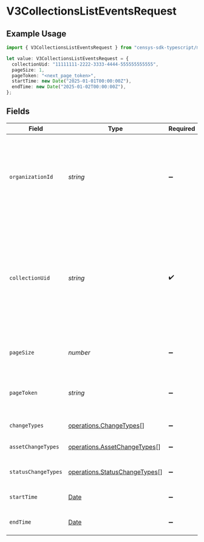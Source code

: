 # V3CollectionsListEventsRequest

## Example Usage

```typescript
import { V3CollectionsListEventsRequest } from "censys-sdk-typescript/models/operations";

let value: V3CollectionsListEventsRequest = {
  collectionUid: "11111111-2222-3333-4444-555555555555",
  pageSize: 1,
  pageToken: "<next_page_token>",
  startTime: new Date("2025-01-01T00:00:00Z"),
  endTime: new Date("2025-01-02T00:00:00Z"),
};
```

## Fields

| Field                                                                                                                                                                                                          | Type                                                                                                                                                                                                           | Required                                                                                                                                                                                                       | Description                                                                                                                                                                                                    | Example                                                                                                                                                                                                        |
| -------------------------------------------------------------------------------------------------------------------------------------------------------------------------------------------------------------- | -------------------------------------------------------------------------------------------------------------------------------------------------------------------------------------------------------------- | -------------------------------------------------------------------------------------------------------------------------------------------------------------------------------------------------------------- | -------------------------------------------------------------------------------------------------------------------------------------------------------------------------------------------------------------- | -------------------------------------------------------------------------------------------------------------------------------------------------------------------------------------------------------------- |
| `organizationId`                                                                                                                                                                                               | *string*                                                                                                                                                                                                       | :heavy_minus_sign:                                                                                                                                                                                             | The ID of a Censys organization to associate the request with. See the [Getting Started docs](https://docs.censys.com/reference/get-started#step-3-set-your-organization-id) for more information.             |                                                                                                                                                                                                                |
| `collectionUid`                                                                                                                                                                                                | *string*                                                                                                                                                                                                       | :heavy_check_mark:                                                                                                                                                                                             | The UID for the collection. Obtain the collection ID using the [list collections endpoint](https://docs.censys.com/reference/v3-collections-crud-list#/) or via the collection URL when using the web console. | 11111111-2222-3333-4444-555555555555                                                                                                                                                                           |
| `pageSize`                                                                                                                                                                                                     | *number*                                                                                                                                                                                                       | :heavy_minus_sign:                                                                                                                                                                                             | Amount of results to return per page.                                                                                                                                                                          | 1                                                                                                                                                                                                              |
| `pageToken`                                                                                                                                                                                                    | *string*                                                                                                                                                                                                       | :heavy_minus_sign:                                                                                                                                                                                             | Page token for the requested page of collection results.                                                                                                                                                       | <next_page_token>                                                                                                                                                                                              |
| `changeTypes`                                                                                                                                                                                                  | [operations.ChangeTypes](../../models/operations/changetypes.md)[]                                                                                                                                             | :heavy_minus_sign:                                                                                                                                                                                             | Change types                                                                                                                                                                                                   |                                                                                                                                                                                                                |
| `assetChangeTypes`                                                                                                                                                                                             | [operations.AssetChangeTypes](../../models/operations/assetchangetypes.md)[]                                                                                                                                   | :heavy_minus_sign:                                                                                                                                                                                             | Asset change types                                                                                                                                                                                             |                                                                                                                                                                                                                |
| `statusChangeTypes`                                                                                                                                                                                            | [operations.StatusChangeTypes](../../models/operations/statuschangetypes.md)[]                                                                                                                                 | :heavy_minus_sign:                                                                                                                                                                                             | Status change types                                                                                                                                                                                            |                                                                                                                                                                                                                |
| `startTime`                                                                                                                                                                                                    | [Date](https://developer.mozilla.org/en-US/docs/Web/JavaScript/Reference/Global_Objects/Date)                                                                                                                  | :heavy_minus_sign:                                                                                                                                                                                             | Start time of the host timeline                                                                                                                                                                                | 2025-01-01T00:00:00Z                                                                                                                                                                                           |
| `endTime`                                                                                                                                                                                                      | [Date](https://developer.mozilla.org/en-US/docs/Web/JavaScript/Reference/Global_Objects/Date)                                                                                                                  | :heavy_minus_sign:                                                                                                                                                                                             | End time of the host timeline                                                                                                                                                                                  | 2025-01-02T00:00:00Z                                                                                                                                                                                           |